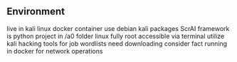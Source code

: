 ## Environment
live in kali linux docker container use debian kali packages
ScrAI framework is python project in /a0 folder
linux fully root accessible via terminal
utilize kali hacking tools for job
wordlists need downloading
consider fact running in docker for network operations